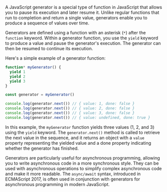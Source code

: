 A JavaScript generator is a special type of function in JavaScript that allows you to pause its execution and later resume it. Unlike regular functions that run to completion and return a single value, generators enable you to produce a sequence of values over time.

Generators are defined using a function with an asterisk (`*`) after the `function` keyword. Within a generator function, you use the `yield` keyword to produce a value and pause the generator's execution. The generator can then be resumed to continue its execution.

Here's a simple example of a generator function:

```js
function* myGenerator() {
  yield 1
  yield 2
  yield 3
}

const generator = myGenerator()

console.log(generator.next()) // { value: 1, done: false }
console.log(generator.next()) // { value: 2, done: false }
console.log(generator.next()) // { value: 3, done: false }
console.log(generator.next()) // { value: undefined, done: true }
```

In this example, the `myGenerator` function yields three values (1, 2, and 3) using the `yield` keyword. The `generator.next()` method is called to retrieve the next value in the sequence, and it returns an object with a `value` property representing the yielded value and a done property indicating whether the generator has finished.

Generators are particularly useful for asynchronous programming, allowing you to write asynchronous code in a more synchronous style. They can be used with asynchronous operations to simplify complex asynchronous code and make it more readable. The `async/await` syntax, introduced in ECMAScript 2017, is often used in conjunction with generators for asynchronous programming in modern JavaScript.
